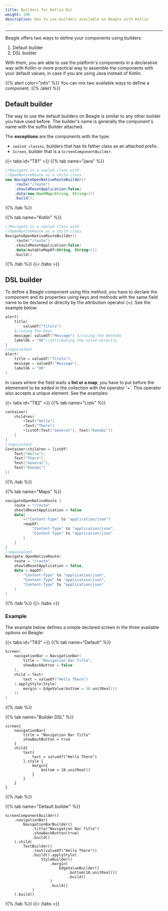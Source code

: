 ```yaml
---
title: Builders for Kotlin Dsl
weight: 198
description: How to use builders available on Beagle with Kotlin
---
```


---

Beagle offers two ways to define your components using builders:

1. Default builder
2. DSL builder

With them, you are able to use the platform's components in a declarative way with Kotlin or more practical way to assemble the components with your default values, in case if you are using Java instead of Kotlin. 

{{% alert color="info" %}}
You can mix two available ways to define a component. 
{{% /alert %}}

## Default builder

The way to use the default builders on Beagle is similar to any other builder you have used before. The builder's name is generally the component's name with the suffix Builder attached.

The **exceptions** are the components with the type:

* `sealed classes`,  builders that has its father class as an attached prefix.
* `Screen`, builder that is a `ScreenComponentBuilder`. 

{{< tabs id="T81" >}}
{{% tab name="Java" %}}
```java
//Navigate is a sealed class with 
//OpenNativeRoute as a child class
new NavigateOpenNativeRouteBuilder()
    .route("/route")
    .shouldResetApplication(false)
    .data(new HashMap<String, String>())
    .build();
```
{{% /tab %}}

{{% tab name="Kotlin" %}}
```kotlin
//Navigate is a sealed class with
//OpenNativeRoute as a child class
NavigateOpenNativeRouteBuilder()
    .route("/route")
    .shouldResetApplication(false)
    .data(mutableMapOf<String, String>())
    .build()
```
{{% /tab %}}
{{< /tabs >}}

## DSL builder 

To define a Beagle component using this method, you have to declare the component and its properties using keys and methods with the same field name to be declared or directly by the attribution operator \(=\). See the example below: 

```kotlin
alert{
    title{
        valueOf("Titulo") 
    }//using the keys
    message( valueOf("Message") )//using the methods
    labelOk = "OK"//attributing the value directly 
}
//equivalent
Alert(
    title = valueOf("Titulo"),
    message = valueOf("Message"),
    labelOk = "OK"
)
```

In cases where the field waits a **list or a map**, you have to put before the elemement to be added in the collection with the operator '+'. This operator also accepts a unique element. See the examples: 

{{< tabs id="T82" >}}
{{% tab name="Lists" %}}
```kotlin
container{
    children{
        +Text("Hello")
        +Text("There")
        +listOf(Text("General"), Text("Kenobi"))
    }
}
//equivalent
Container(children = listOf(
    Text("Hello"),
    Text("There"),
    Text("General"),
    Text("Kenobi")
))
```
{{% /tab %}}

{{% tab name="Maps" %}}
```kotlin
navigateOpenNativeRoute { 
    route = "/route"
    shouldResetApplication = false
    data{
        +("Content-Type" to "application/json")
        +mapOf(
            "Content-Type" to "application/json",
            "Content-Type" to "application/json"
        )
    }
}
//equivalent
Navigate.OpenNativeRoute(
    route = "/route",
    shouldResetApplication = false,
    data = mapOf(
        "Content-Type" to "application/json",
        "Content-Type" to "application/json",
        "Content-Type" to "application/json"
    )
)
```
{{% /tab %}}
{{< /tabs >}}

### Example 

The example below defines a simple declared screen in the three available options on Beagle: 

{{< tabs id="T83" >}}
{{% tab name="Default" %}}
```kotlin
Screen(
    navigationBar = NavigationBar(
        title = "Navigation Bar Title",
        showBackButton = false
    ),
    child = Text(
        text = valueOf("Hello There")
    ).applyStyle(Style(
        margin = EdgeValue(bottom = 10.unitReal())
    ))
)
```
{{% /tab %}}

{{% tab name="Builder DSL" %}}
```
screen{
    navigationBar{
        title = "Navigation Bar Title"
        showBackButton = true
    }
    child{
        text{
            text = valueOf("Hello There")
        }.style { 
            margin{
                bottom = 10.unitReal()
            }
        }
    }
}
```
{{% /tab %}}

{{% tab name="Default builder" %}}
```
ScreenComponentBuilder()
    .navigationBar(
        NavigationBarBuilder()
            .title("Navigation Bar Title")
            .showBackButton(true)
            .build()
    ).child(
        TextBuilder()
            .text(valueOf("Hello There"))
            .build().applyStyle(
                StyleBuilder()
                    .margin(
                        EdgeValueBuilder()
                            .bottom(10.unitReal())
                            .build()
                    )
                    .build()
            )
    ).build()
```
{{% /tab %}}
{{< /tabs >}}

